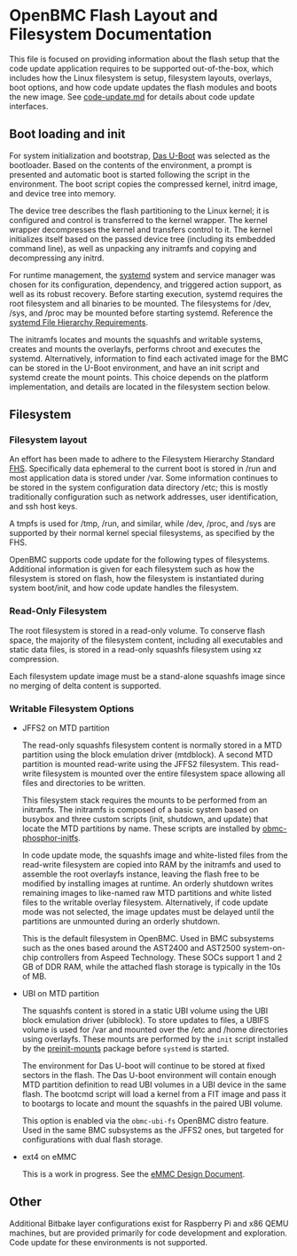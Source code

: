 # OpenBMC Flash Layout and Filesystem Documentation
This file is focused on providing information about the flash setup that the
code update application requires to be supported out-of-the-box, which includes
how the Linux filesystem is setup, filesystem layouts, overlays, boot options,
and how code update updates the flash modules and boots the new image. See
[code-update.md](code-update.md) for details about code update interfaces.

## Boot loading and init
For system initialization and bootstrap, [Das U-Boot][] was selected as the
bootloader. Based on the contents of the environment, a prompt is presented and
automatic boot is started following the script in the environment. The boot
script copies the compressed kernel, initrd image, and device tree into memory.

The device tree describes the flash partitioning to the Linux kernel; it is
configured and control is transferred to the kernel wrapper. The kernel wrapper
decompresses the kernel and transfers control to it. The kernel initializes
itself based on the passed device tree (including its embedded command line), as
well as unpacking any initramfs and copying and decompressing any initrd.

For runtime management, the [systemd][] system and service manager was chosen
for its configuration, dependency, and triggered action support, as well as its
robust recovery. Before starting execution, systemd requires the root filesystem
and all binaries to be mounted. The filesystems for /dev, /sys, and /proc may be
mounted before starting systemd.
Reference the [systemd File Hierarchy Requirements][].

The initramfs locates and mounts the squashfs and writable systems, creates and
mounts the overlayfs, performs chroot and executes the systemd. Alternatively,
information to find each activated image for the BMC can be stored in the U-Boot
environment, and have an init script and systemd create the mount points. This
choice depends on the platform implementation, and details are located in the
filesystem section below.

## Filesystem
### Filesystem layout
An effort has been made to adhere to the Filesystem Hierarchy Standard [FHS][].
Specifically data ephemeral to the current boot is stored in /run and most
application data is stored under /var. Some information continues to be stored
in the system configuration data directory /etc; this is mostly traditionally
configuration such as network addresses, user identification, and ssh host keys.

A tmpfs is used for /tmp, /run, and similar, while /dev, /proc, and
/sys are supported by their normal kernel special filesystems, as specified by
the FHS.

OpenBMC supports code update for the following types of filesystems. Additional
information is given for each filesystem such as how the filesystem is stored on
flash, how the filesystem is instantiated during system boot/init, and how code
update handles the filesystem.

### Read-Only Filesystem
The root filesystem is stored in a read-only volume. To conserve flash space,
the majority of the filesystem content, including all executables and static
data files, is stored in a read-only squashfs filesystem using xz compression.

Each filesystem update image must be a stand-alone squashfs image since no
merging of delta content is supported.

### Writable Filesystem Options
- JFFS2 on MTD partition

  The read-only squashfs filesystem content is normally stored in a MTD
  partition using the block emulation driver (mtdblock). A second MTD partition
  is mounted read-write using the JFFS2 filesystem. This read-write filesystem
  is mounted over the entire filesystem space allowing all files and directories
  to be written.

  This filesystem stack requires the mounts to be performed from an initramfs.
  The initramfs is composed of a basic system based on busybox and three custom
  scripts (init, shutdown, and update) that locate the MTD partitions by name.
  These scripts are installed by [obmc-phosphor-initfs][].

  In code update mode, the squashfs image and white-listed files from the
  read-write filesystem are copied into RAM by the initramfs and used to
  assemble the root overlayfs instance, leaving the flash free to be modified by
  installing images at runtime. An orderly shutdown writes remaining images to
  like-named raw MTD partitions and white listed files to the writable overlay
  filesystem. Alternatively, if code update mode was not selected, the image
  updates must be delayed until the partitions are unmounted during an orderly
  shutdown.

  This is the default filesystem in OpenBMC. Used in BMC subsystems such as the
  ones based around the AST2400 and AST2500 system-on-chip controllers from
  Aspeed Technology. These SOCs support 1 and 2 GB of DDR RAM, while the
  attached flash storage is typically in the 10s of MB.

- UBI on MTD partition

  The squashfs content is stored in a static UBI volume using the UBI block
  emulation driver (ubiblock). To store updates to files, a UBIFS volume is used
  for /var and mounted over the /etc and /home directories using overlayfs.
  These mounts are performed by the `init` script installed by the
  [preinit-mounts][] package before `systemd` is started.

  The environment for Das U-boot will continue to be stored at fixed sectors in
  the flash. The Das U-boot environment will contain enough MTD partition
  definition to read UBI volumes in a UBI device in the same flash. The bootcmd
  script will load a kernel from a FIT image and pass it to bootargs to locate
  and mount the squashfs in the paired UBI volume.

  This option is enabled via the `obmc-ubi-fs` OpenBMC distro feature. Used in
  the same BMC subsystems as the JFFS2 ones, but targeted for configurations
  with dual flash storage.

- ext4 on eMMC

  This is a work in progress. See the [eMMC Design Document][].

## Other
Additional Bitbake layer configurations exist for Raspberry Pi and x86 QEMU
machines, but are provided primarily for code development and exploration. Code
update for these environments is not supported.

[Das U-Boot]: https://www.denx.de/wiki/U-Boot
[systemd]: https://github.com/openbmc/docs/blob/master/openbmc-systemd.md
[systemd File Hierarchy Requirements]: https://www.freedesktop.org/wiki/Software/systemd/FileHierarchy/
[FHS]: https://refspecs.linuxfoundation.org/fhs.shtml
[obmc-phosphor-initfs]: https://github.com/openbmc/openbmc/blob/master/meta-phosphor/recipes-phosphor/initrdscripts/obmc-phosphor-initfs.bb
[preinit-mounts]: https://github.com/openbmc/openbmc/tree/master/meta-phosphor/recipes-phosphor/preinit-mounts
[eMMC Design Document]: https://github.com/openbmc/docs/blob/master/designs/emmc-storage-design.md
